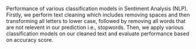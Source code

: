 Performance of various classification models in Sentiment Analysis (NLP).
Firstly, we perform text cleaning which includes removing spaces and then transforming all letters to lower case, followed by removing all words that are not relevent in our prediction i.e., stopwords.
Then, we apply various classification models on our cleaned text and evaluate performance based on accuracy score.
